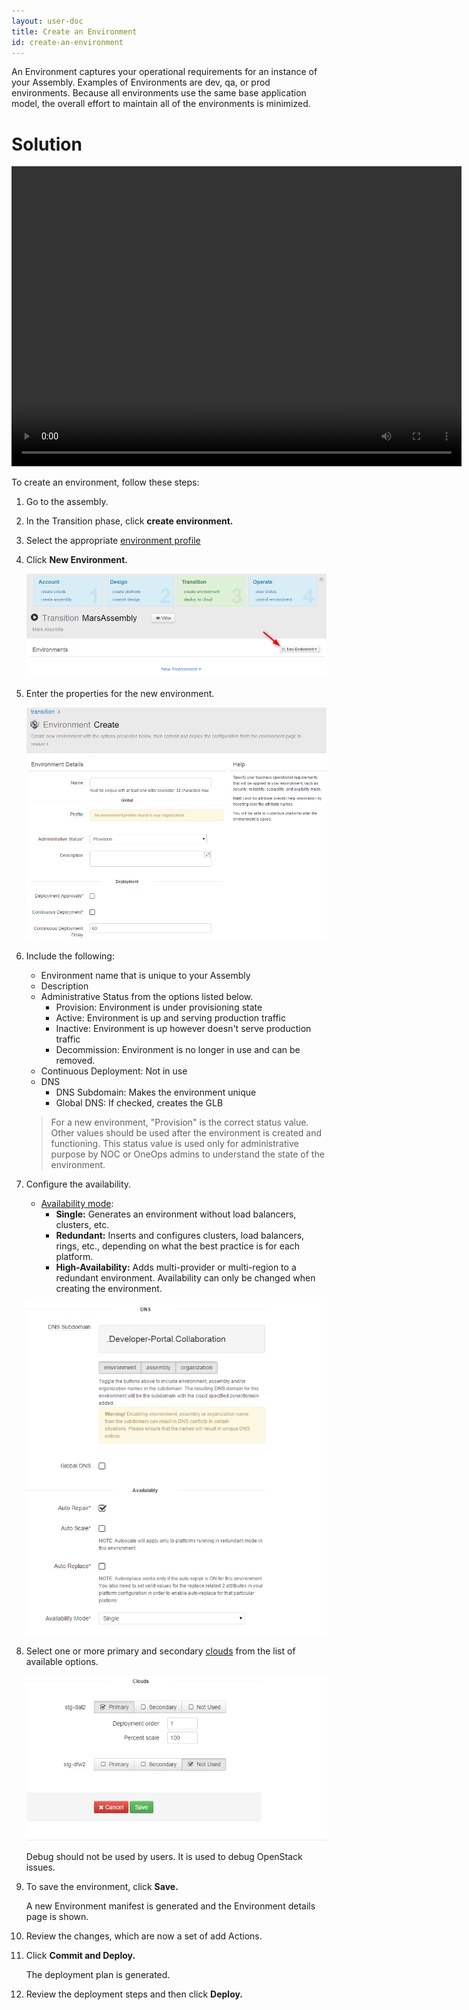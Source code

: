 ```yaml
---
layout: user-doc
title: Create an Environment
id: create-an-environment
---
```


An Environment captures your operational requirements for an instance of your Assembly. Examples of Environments are dev, qa, or prod environments. Because all environments use the same base application model, the overall effort to maintain all of the environments is minimized.

# Solution

<video width="720" height="480" preload="metadata" controls="" class="grovo-video">
    <source src="http://videos.grovo.com/walmart-oneops-transition-0215_creating-an-environment-in-oneops_4668.webm?vpv=1" type="video/webm">
    Your browser does not implement HTML5 video.
</video>

To create an environment, follow these steps:


1. Go to the assembly.
2. In the Transition phase, click **create environment.**
3. Select the appropriate <a href="/user/account/environment-profiles.html">environment profile</a>
4. Click **New Environment.**

    ![User Create Environment](/assets/docs/local/images/user-create-environment.png)

5. Enter the properties for the new environment.

    ![User Create Environment](/assets/docs/local/images/user-create-environment1.png)

6. Include the following:
    * Environment name that is unique to your Assembly
    * Description
    * Administrative Status from the options listed below.
        * Provision: Environment is under provisioning state
        * Active: Environment is up and serving production traffic
        * Inactive: Environment is up however doesn't serve production traffic
        * Decommission: Environment is no longer in use and can be removed.
    * Continuous Deployment: Not in use
    * DNS
        * DNS Subdomain: Makes the environment unique
        * Global DNS: If checked, creates the GLB

    >For a new environment, "Provision" is the correct status value. Other values should be used after the environment is created and functioning. This status value is used only for administrative purpose by NOC or OneOps admins to understand the state of the environment.

7. Configure the availability.
    * <a href="/user/transition/availability-modes.html">Availability mode</a>:
        * **Single:** Generates an environment without load balancers, clusters, etc.  
        * **Redundant:** Inserts and configures clusters, load balancers, rings, etc., depending on what the best practice is for each platform.  
        * **High-Availability:** Adds multi-provider or multi-region to a redundant environment. Availability can only be changed when creating the environment.

    ![User Create Environment](/assets/docs/local/images/user-create-environment2.png)

8. Select one or more primary and secondary <a href="/user/account/add-a-new-cloud.html">clouds</a> from the list of available options.

    ![User Create Environment](/assets/docs/local/images/user-create-environment3.png)

    Debug should not be used by users. It is used to debug OpenStack issues.

10. To save the environment, click **Save.**

    A new Environment manifest is generated and the Environment details page is shown.

11. Review the changes, which are now a set of add Actions.
12. Click **Commit and Deploy.**

    The deployment plan is generated.

13. Review the deployment steps and then click **Deploy.**



